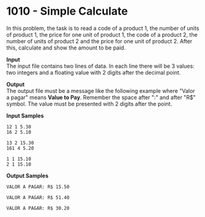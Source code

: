 # 1010 - Simple Calculate

In this problem, the task is to read a code of a product 1, the number of units of product 1, the price for one unit of product 1, the code of a product 2, the number of units of product 2 and the price for one unit of product 2. After this, calculate and show the amount to be paid.

**Input**<br>
The input file contains two lines of data. In each line there will be 3 values: two integers and a floating value with 2 digits after the decimal point.

**Output**<br>
The output file must be a message like the following example where "Valor a pagar" means **Value to Pay**. Remember the space after ":" and after "R$" symbol. The value must be presented with 2 digits after the point.

**Input Samples**             
```
12 1 5.30
16 2 5.10
```
``` 
13 2 15.30
161 4 5.20
```
```
1 1 15.10
2 1 15.10
``` 

**Output Samples**
```
VALOR A PAGAR: R$ 15.50
```
```
VALOR A PAGAR: R$ 51.40
```
```
VALOR A PAGAR: R$ 30.20
```